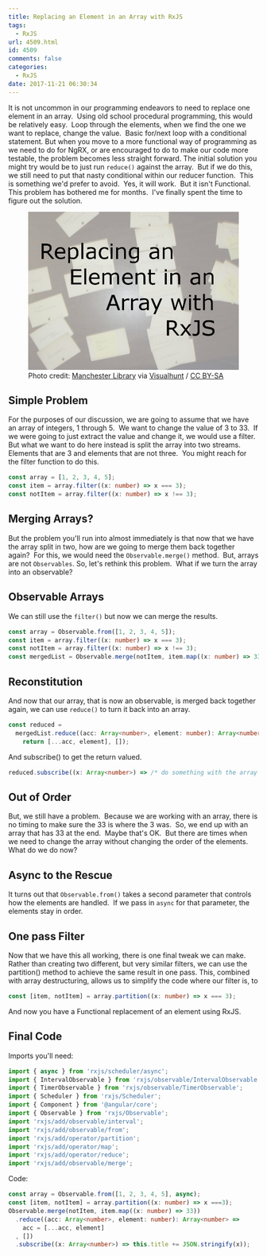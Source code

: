 ```yaml
---
title: Replacing an Element in an Array with RxJS
tags:
  - RxJS
url: 4509.html
id: 4509
comments: false
categories:
  - RxJS
date: 2017-11-21 06:30:34
---
```


It is not uncommon in our programming endeavors to need to replace one element in an array.  Using old school procedural programming, this would be relatively easy.  Loop through the elements, when we find the one we want to replace, change the value.  Basic for/next loop with a conditional statement. But when you move to a more functional way of programming as we need to do for NgRX, or are encouraged to do to make our code more testable, the problem becomes less straight forward. The initial solution you might try would be to just run `reduce()` against the array.  But if we do this, we still need to put that nasty conditional within our reducer function.  This is something we'd prefer to avoid.  Yes, it will work.  But it isn't Functional.  This problem has bothered me for months.  I've finally spent the time to figure out the solution. <figure>![](/uploads/2017/11/2017-11-21.jpg "Replacing an Element in an Array with RxJS")<figcaption>Photo credit: [Manchester Library](//www.flickr.com/photos/manchesterlibrary/2034771121/) via [Visualhunt](//visualhunt.com/re/1b8ae8) / [ CC BY-SA](//creativecommons.org/licenses/by-sa/2.0/)</figcaption></figure>

<!-- more --> 

Simple Problem
--------------

For the purposes of our discussion, we are going to assume that we have an array of integers, 1 through 5.  We want to change the value of 3 to 33.  If we were going to just extract the value and change it, we would use a filter.  But what we want to do here instead is split the array into two streams.  Elements that are 3 and elements that are not three.  You might reach for the filter function to do this. 

``` typescript
const array = [1, 2, 3, 4, 5]; 
const item = array.filter((x: number) => x === 3);
const notItem = array.filter((x: number) => x !== 3);
```

Merging Arrays?
---------------

But the problem you'll run into almost immediately is that now that we have the array split in two, how are we going to merge them back together again?  For this, we would need the `Observable.merge()` method.  But, arrays are not `Observables`. So, let's rethink this problem.  What if we turn the array into an observable?

Observable Arrays
-----------------

We can still use the `filter()` but now we can merge the results. 

``` typescript
const array = Observable.from([1, 2, 3, 4, 5]);
const item = array.filter((x: number) => x === 3);
const notItem = array.filter((x: number) => x !== 3);
const mergedList = Observable.merge(notItem, item.map((x: number) => 33);
```

Reconstitution
--------------

And now that our array, that is now an observable, is merged back together again, we can use `reduce()` to turn it back into an array. 

``` typescript
const reduced = 
  mergedList.reduce((acc: Array<number>, element: number): Array<number> =>
    return [...acc, element], []);
```
And subscribe() to get the return valued. 

``` typescript
reduced.subscribe((x: Array<number>) => /* do something with the array here */);
```

Out of Order
------------

But, we still have a problem.  Because we are working with an array, there is no timing to make sure the 33 is where the 3 was.  So, we end up with an array that has 33 at the end.  Maybe that's OK.  But there are times when we need to change the array without changing the order of the elements.  What do we do now?

Async to the Rescue
-------------------

It turns out that `Observable.from()` takes a second parameter that controls how the elements are handled.  If we pass in `async` for that parameter, the elements stay in order.

One pass Filter
---------------

Now that we have this all working, there is one final tweak we can make.  Rather than creating two different, but very similar filters, we can use the partition() method to achieve the same result in one pass. This, combined with array destructuring, allows us to simplify the code where our filter is, to 

``` typescript
const [item, notItem] = array.partition((x: number) => x === 3);
```

And now you have a Functional replacement of an element using RxJS.

Final Code
----------

Imports you'll need:

``` typescript
import { async } from 'rxjs/scheduler/async';
import { IntervalObservable } from 'rxjs/observable/IntervalObservable';
import { TimerObservable } from 'rxjs/observable/TimerObservable';
import { Scheduler } from 'rxjs/Scheduler';
import { Component } from '@angular/core';
import { Observable } from 'rxjs/Observable';
import 'rxjs/add/observable/interval';
import 'rxjs/add/observable/from';
import 'rxjs/add/operator/partition';
import 'rxjs/add/operator/map';
import 'rxjs/add/operator/reduce';
import 'rxjs/add/observable/merge';
```

Code:

``` typescript
const array = Observable.from([1, 2, 3, 4, 5], async);
const [item, notItem] = array.partition((x: number) => x ===3);
Observable.merge(notItem, item.map((x: number) => 33))
  .reduce((acc: Array<number>, element: number): Array<number> =>
    acc = [...acc, element]
  , [])
  .subscribe((x: Array<number>) => this.title += JSON.stringify(x));
```

